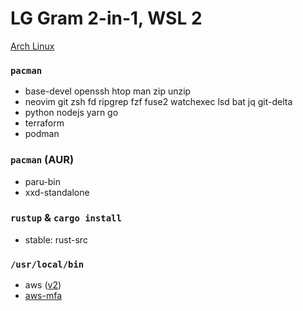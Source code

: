 LG Gram 2-in-1, WSL 2
========
[Arch Linux](https://github.com/yuk7/ArchWSL)

### `pacman`
- base-devel openssh htop man zip unzip
- neovim git zsh fd ripgrep fzf fuse2 watchexec lsd bat jq git-delta
- python nodejs yarn go
- terraform
- podman

### `pacman` (AUR)
- paru-bin
- xxd-standalone

### `rustup` & `cargo install`
- stable: rust-src

### `/usr/local/bin`
- aws ([v2](https://github.com/simnalamburt/awscliv2.appimage/releases))
- [aws-mfa](https://github.com/simnalamburt/snippets/blob/master/sh/aws-mfa)
